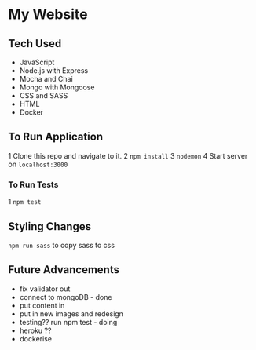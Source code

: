 # My Website

## Tech Used
- JavaScript
- Node.js with Express
- Mocha and Chai
- Mongo with Mongoose
- CSS and SASS   
- HTML  
- Docker

## To Run Application
1 Clone this repo and navigate to it.
2 ```npm install```
3 ```nodemon```
4 Start server on ```localhost:3000```

### To Run Tests
1 ```npm test```

## Styling Changes
```npm run sass```
to copy sass to css


## Future Advancements
- fix validator out
- connect to mongoDB - done
- put content in
- put in new images and redesign
- testing?? run npm test - doing
- heroku ??
- dockerise
